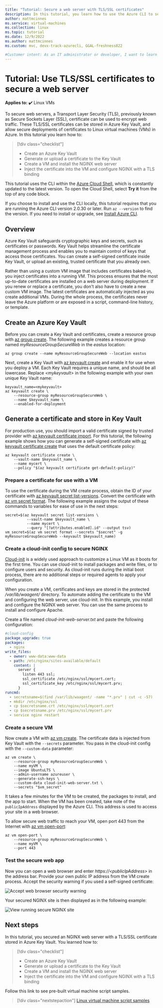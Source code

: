 ```yaml
---
title: "Tutorial: Secure a web server with TLS/SSL certificates"
description: In this tutorial, you learn how to use the Azure CLI to secure a Linux virtual machine that runs the NGINX web server with SSL certificates stored in Azure Key Vault.
author: mattmcinnes
ms.service: virtual-machines
ms.collection: linux
ms.topic: tutorial
ms.date: 12/9/2022
ms.author: mattmcinnes
ms.custom: mvc, devx-track-azurecli, GGAL-freshness822

#Customer intent: As an IT administrator or developer, I want to learn how to secure a web server with TLS/SSL certificates so that I can protect my customer data on web applications that I build and run.
---
```


# Tutorial: Use TLS/SSL certificates to secure a web server


**Applies to:** :heavy_check_mark: Linux VMs 

To secure web servers, a Transport Layer Security (TLS), previously known as Secure Sockets Layer (SSL), certificate can be used to encrypt web traffic. These TLS/SSL certificates can be stored in Azure Key Vault, and allow secure deployments of certificates to Linux virtual machines (VMs) in Azure. In this tutorial you learn how to:

> [!div class="checklist"]
> * Create an Azure Key Vault
> * Generate or upload a certificate to the Key Vault
> * Create a VM and install the NGINX web server
> * Inject the certificate into the VM and configure NGINX with a TLS binding

This tutorial uses the CLI within the [Azure Cloud Shell](../../cloud-shell/overview.md), which is constantly updated to the latest version. To open the Cloud Shell, select **Try it** from the top of any code block.

If you choose to install and use the CLI locally, this tutorial requires that you are running the Azure CLI version 2.0.30 or later. Run `az --version` to find the version. If you need to install or upgrade, see [Install Azure CLI]( /cli/azure/install-azure-cli).


## Overview
Azure Key Vault safeguards cryptographic keys and secrets, such as certificates or passwords. Key Vault helps streamline the certificate management process and enables you to maintain control of keys that access those certificates. You can create a self-signed certificate inside Key Vault, or upload an existing, trusted certificate that you already own.

Rather than using a custom VM image that includes certificates baked-in, you inject certificates into a running VM. This process ensures that the most up-to-date certificates are installed on a web server during deployment. If you renew or replace a certificate, you don't also have to create a new custom VM image. The latest certificates are automatically injected as you create additional VMs. During the whole process, the certificates never leave the Azure platform or are exposed in a script, command-line history, or template.


## Create an Azure Key Vault
Before you can create a Key Vault and certificates, create a resource group with [az group create](/cli/azure/group). The following example creates a resource group named *myResourceGroupSecureWeb* in the *eastus* location:

```azurecli-interactive 
az group create --name myResourceGroupSecureWeb --location eastus
```

Next, create a Key Vault with [az keyvault create](/cli/azure/keyvault) and enable it for use when you deploy a VM. Each Key Vault requires a unique name, and should be all lowercase. Replace *\<mykeyvault>* in the following example with your own unique Key Vault name:

```azurecli-interactive 
keyvault_name=<mykeyvault>
az keyvault create \
    --resource-group myResourceGroupSecureWeb \
    --name $keyvault_name \
    --enabled-for-deployment
```

## Generate a certificate and store in Key Vault
For production use, you should import a valid certificate signed by trusted provider with [az keyvault certificate import](/cli/azure/keyvault/certificate). For this tutorial, the following example shows how you can generate a self-signed certificate with [az keyvault certificate create](/cli/azure/keyvault/certificate) that uses the default certificate policy:

```azurecli-interactive 
az keyvault certificate create \
    --vault-name $keyvault_name \
    --name mycert \
    --policy "$(az keyvault certificate get-default-policy)"
```

### Prepare a certificate for use with a VM
To use the certificate during the VM create process, obtain the ID of your certificate with [az keyvault secret list-versions](/cli/azure/keyvault/secret). Convert the certificate with [az vm secret format](/cli/azure/vm/secret#az-vm-secret-format). The following example assigns the output of these commands to variables for ease of use in the next steps:

```azurecli-interactive 
secret=$(az keyvault secret list-versions \
          --vault-name $keyvault_name \
          --name mycert \
          --query "[?attributes.enabled].id" --output tsv)
vm_secret=$(az vm secret format --secrets "$secret" -g myResourceGroupSecureWeb --keyvault $keyvault_name)
```

### Create a cloud-init config to secure NGINX
[Cloud-init](https://cloudinit.readthedocs.io) is a widely used approach to customize a Linux VM as it boots for the first time. You can use cloud-init to install packages and write files, or to configure users and security. As cloud-init runs during the initial boot process, there are no additional steps or required agents to apply your configuration.

When you create a VM, certificates and keys are stored in the protected */var/lib/waagent/* directory. To automate adding the certificate to the VM and configuring the web server, use cloud-init. In this example, you install and configure the NGINX web server. You can use the same process to install and configure Apache. 

Create a file named *cloud-init-web-server.txt* and paste the following configuration:

```yaml
#cloud-config
package_upgrade: true
packages:
  - nginx
write_files:
  - owner: www-data:www-data
  - path: /etc/nginx/sites-available/default
    content: |
      server {
        listen 443 ssl;
        ssl_certificate /etc/nginx/ssl/mycert.cert;
        ssl_certificate_key /etc/nginx/ssl/mycert.prv;
      }
runcmd:
  - secretsname=$(find /var/lib/waagent/ -name "*.prv" | cut -c -57)
  - mkdir /etc/nginx/ssl
  - cp $secretsname.crt /etc/nginx/ssl/mycert.cert
  - cp $secretsname.prv /etc/nginx/ssl/mycert.prv
  - service nginx restart
```

### Create a secure VM
Now create a VM with [az vm create](/cli/azure/vm). The certificate data is injected from Key Vault with the `--secrets` parameter. You pass in the cloud-init config with the `--custom-data` parameter:

```azurecli-interactive 
az vm create \
    --resource-group myResourceGroupSecureWeb \
    --name myVM \
    --image UbuntuLTS \
    --admin-username azureuser \
    --generate-ssh-keys \
    --custom-data cloud-init-web-server.txt \
    --secrets "$vm_secret"
```

It takes a few minutes for the VM to be created, the packages to install, and the app to start. When the VM has been created, take note of the `publicIpAddress` displayed by the Azure CLI. This address is used to access your site in a web browser.

To allow secure web traffic to reach your VM, open port 443 from the Internet with [az vm open-port](/cli/azure/vm):

```azurecli-interactive 
az vm open-port \
    --resource-group myResourceGroupSecureWeb \
    --name myVM \
    --port 443
```


### Test the secure web app
Now you can open a web browser and enter *https:\/\/\<publicIpAddress>* in the address bar. Provide your own public IP address from the VM create process. Accept the security warning if you used a self-signed certificate:

![Accept web browser security warning](./media/tutorial-secure-web-server/browser-warning.png)

Your secured NGINX site is then displayed as in the following example:

![View running secure NGINX site](./media/tutorial-secure-web-server/secured-nginx.png)


## Next steps

In this tutorial, you secured an NGINX web server with a TLS/SSL certificate stored in Azure Key Vault. You learned how to:

> [!div class="checklist"]
> * Create an Azure Key Vault
> * Generate or upload a certificate to the Key Vault
> * Create a VM and install the NGINX web server
> * Inject the certificate into the VM and configure NGINX with a TLS binding

Follow this link to see pre-built virtual machine script samples.

> [!div class="nextstepaction"]
> [Linux virtual machine script samples](https://github.com/Azure-Samples/azure-cli-samples/tree/master/virtual-machine)
